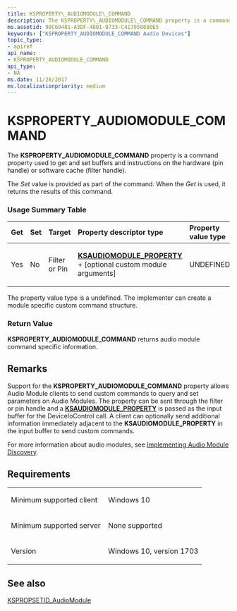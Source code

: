 ```yaml
---
title: KSPROPERTY\_AUDIOMODULE\_COMMAND
description: The KSPROPERTY\_AUDIOMODULE\_COMMAND property is a command property used to get and set buffers and instructions on the hardware (pin handle) or software cache (filter handle).
ms.assetid: 90C69481-A3DF-4801-8733-C417950880E5
keywords: ["KSPROPERTY_AUDIOMODULE_COMMAND Audio Devices"]
topic_type:
- apiref
api_name:
- KSPROPERTY_AUDIOMODULE_COMMAND
api_type:
- NA
ms.date: 11/28/2017
ms.localizationpriority: medium
---
```


# KSPROPERTY\_AUDIOMODULE\_COMMAND


The **KSPROPERTY\_AUDIOMODULE\_COMMAND** property is a command property used to get and set buffers and instructions on the hardware (pin handle) or software cache (filter handle).

The *Set* value is provided as part of the command. When the *Get* is used, it returns the results of this command.

### <span id="Usage_Summary_Table"></span><span id="usage_summary_table"></span><span id="USAGE_SUMMARY_TABLE"></span>Usage Summary Table

<table>
<colgroup>
<col width="20%" />
<col width="20%" />
<col width="20%" />
<col width="20%" />
<col width="20%" />
</colgroup>
<thead>
<tr class="header">
<th align="left">Get</th>
<th align="left">Set</th>
<th align="left">Target</th>
<th align="left">Property descriptor type</th>
<th align="left">Property value type</th>
</tr>
</thead>
<tbody>
<tr class="odd">
<td align="left"><p>Yes</p></td>
<td align="left"><p>No</p></td>
<td align="left"><p>Filter or Pin</p></td>
<td align="left"><p><a href="https://docs.microsoft.com/windows-hardware/drivers/ddi/ksmedia/ns-ksmedia-_ksaudiomodule_property" data-raw-source="[&lt;strong&gt;KSAUDIOMODULE_PROPERTY&lt;/strong&gt;](https://docs.microsoft.com/windows-hardware/drivers/ddi/ksmedia/ns-ksmedia-_ksaudiomodule_property)"><strong>KSAUDIOMODULE_PROPERTY</strong></a> + [optional custom module arguments]</p></td>
<td align="left"><p>UNDEFINED</p></td>
</tr>
</tbody>
</table>

 

The property value type is a undefined. The implementer can create a module specific custom command structure.

### <span id="Return_Value"></span><span id="return_value"></span><span id="RETURN_VALUE"></span>Return Value

**KSPROPERTY\_AUDIOMODULE\_COMMAND** returns audio module command specific information.

Remarks
-------

Support for the **KSPROPERTY\_AUDIOMODULE\_COMMAND** property allows Audio Module clients to send custom commands to query and set parameters on Audio Modules. The property can be sent through the filter or pin handle and a [**KSAUDIOMODULE\_PROPERTY**](https://docs.microsoft.com/windows-hardware/drivers/ddi/ksmedia/ns-ksmedia-_ksaudiomodule_property) is passed as the input buffer for the DeviceIoControl call. A client can optionally send additional information immediately adjacent to the **KSAUDIOMODULE\_PROPERTY** in the input buffer to send custom commands.

For more information about audio modules, see [Implementing Audio Module Discovery](https://docs.microsoft.com/windows-hardware/drivers/audio/implementing-audio-module-communication).

Requirements
------------

<table>
<colgroup>
<col width="50%" />
<col width="50%" />
</colgroup>
<tbody>
<tr class="odd">
<td align="left"><p>Minimum supported client</p></td>
<td align="left"><p>Windows 10</p></td>
</tr>
<tr class="even">
<td align="left"><p>Minimum supported server</p></td>
<td align="left"><p>None supported</p></td>
</tr>
<tr class="odd">
<td align="left"><p>Version</p></td>
<td align="left"><p>Windows 10, version 1703</p></td>
</tr>
</tbody>
</table>

## <span id="see_also"></span>See also


[KSPROPSETID\_AudioModule](kspropsetid-audiomodule.md)

 

 






